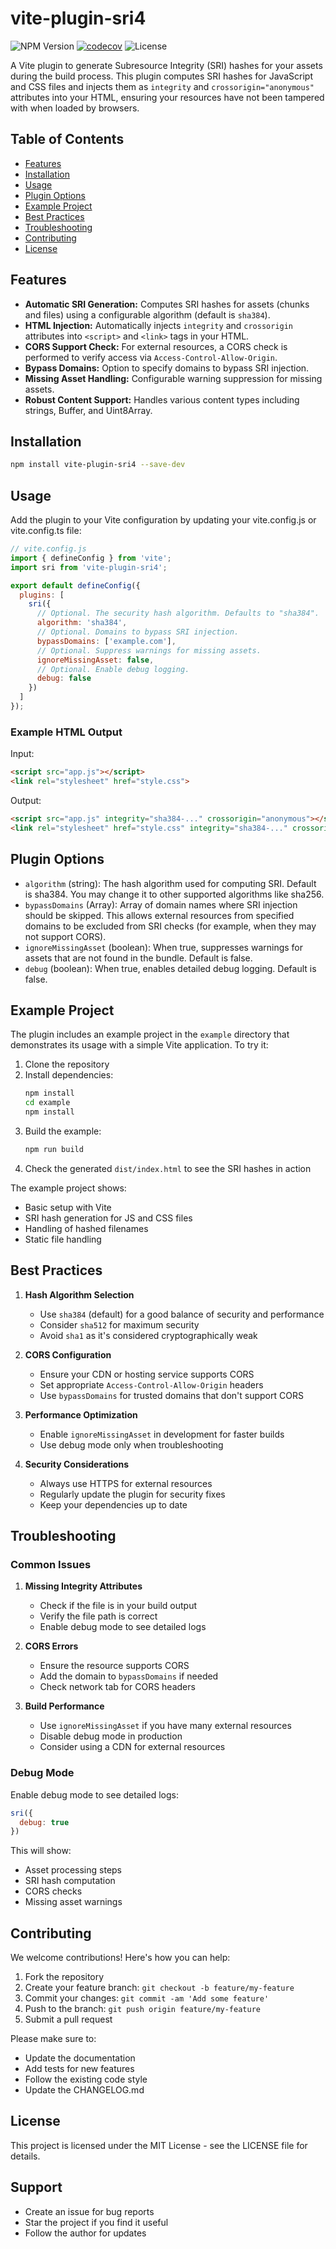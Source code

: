 # vite-plugin-sri4

![NPM Version](https://img.shields.io/npm/v/vite-plugin-sri4)
[![codecov](https://codecov.io/gh/7a6163/vite-plugin-sri4/graph/badge.svg?token=GOVB4J3D19)](https://codecov.io/gh/7a6163/vite-plugin-sri4)
![License](https://img.shields.io/npm/l/vite-plugin-sri4)

A Vite plugin to generate Subresource Integrity (SRI) hashes for your assets during the build process. This plugin computes SRI hashes for JavaScript and CSS files and injects them as `integrity` and `crossorigin="anonymous"` attributes into your HTML, ensuring your resources have not been tampered with when loaded by browsers.

## Table of Contents

- [Features](#features)
- [Installation](#installation)
- [Usage](#usage)
- [Plugin Options](#plugin-options)
- [Example Project](#example-project)
- [Best Practices](#best-practices)
- [Troubleshooting](#troubleshooting)
- [Contributing](#contributing)
- [License](#license)

## Features

- **Automatic SRI Generation:** Computes SRI hashes for assets (chunks and files) using a configurable algorithm (default is `sha384`).
- **HTML Injection:** Automatically injects `integrity` and `crossorigin` attributes into `<script>` and `<link>` tags in your HTML.
- **CORS Support Check:** For external resources, a CORS check is performed to verify access via `Access-Control-Allow-Origin`.
- **Bypass Domains:** Option to specify domains to bypass SRI injection.
- **Missing Asset Handling:** Configurable warning suppression for missing assets.
- **Robust Content Support:** Handles various content types including strings, Buffer, and Uint8Array.

## Installation

```bash
npm install vite-plugin-sri4 --save-dev
```

## Usage

Add the plugin to your Vite configuration by updating your vite.config.js or vite.config.ts file:

```javascript
// vite.config.js
import { defineConfig } from 'vite';
import sri from 'vite-plugin-sri4';

export default defineConfig({
  plugins: [
    sri({
      // Optional. The security hash algorithm. Defaults to "sha384".
      algorithm: 'sha384',
      // Optional. Domains to bypass SRI injection.
      bypassDomains: ['example.com'],
      // Optional. Suppress warnings for missing assets.
      ignoreMissingAsset: false,
      // Optional. Enable debug logging.
      debug: false
    })
  ]
});
```

### Example HTML Output

Input:
```html
<script src="app.js"></script>
<link rel="stylesheet" href="style.css">
```

Output:
```html
<script src="app.js" integrity="sha384-..." crossorigin="anonymous"></script>
<link rel="stylesheet" href="style.css" integrity="sha384-..." crossorigin="anonymous">
```

## Plugin Options

* `algorithm` (string):
  The hash algorithm used for computing SRI. Default is sha384. You may change it to other supported algorithms like sha256.
* `bypassDomains` (Array<string>):
  Array of domain names where SRI injection should be skipped. This allows external resources from specified domains to be excluded from SRI checks (for example, when they may not support CORS).
* `ignoreMissingAsset` (boolean):
  When true, suppresses warnings for assets that are not found in the bundle. Default is false.
* `debug` (boolean):
  When true, enables detailed debug logging. Default is false.

## Example Project

The plugin includes an example project in the `example` directory that demonstrates its usage with a simple Vite application. To try it:

1. Clone the repository
2. Install dependencies:
   ```bash
   npm install
   cd example
   npm install
   ```
3. Build the example:
   ```bash
   npm run build
   ```
4. Check the generated `dist/index.html` to see the SRI hashes in action

The example project shows:
- Basic setup with Vite
- SRI hash generation for JS and CSS files
- Handling of hashed filenames
- Static file handling

## Best Practices

1. **Hash Algorithm Selection**
   - Use `sha384` (default) for a good balance of security and performance
   - Consider `sha512` for maximum security
   - Avoid `sha1` as it's considered cryptographically weak

2. **CORS Configuration**
   - Ensure your CDN or hosting service supports CORS
   - Set appropriate `Access-Control-Allow-Origin` headers
   - Use `bypassDomains` for trusted domains that don't support CORS

3. **Performance Optimization**
   - Enable `ignoreMissingAsset` in development for faster builds
   - Use debug mode only when troubleshooting

4. **Security Considerations**
   - Always use HTTPS for external resources
   - Regularly update the plugin for security fixes
   - Keep your dependencies up to date

## Troubleshooting

### Common Issues

1. **Missing Integrity Attributes**
   - Check if the file is in your build output
   - Verify the file path is correct
   - Enable debug mode to see detailed logs

2. **CORS Errors**
   - Ensure the resource supports CORS
   - Add the domain to `bypassDomains` if needed
   - Check network tab for CORS headers

3. **Build Performance**
   - Use `ignoreMissingAsset` if you have many external resources
   - Disable debug mode in production
   - Consider using a CDN for external resources

### Debug Mode

Enable debug mode to see detailed logs:

```javascript
sri({
  debug: true
})
```

This will show:
- Asset processing steps
- SRI hash computation
- CORS checks
- Missing asset warnings

## Contributing

We welcome contributions! Here's how you can help:

1. Fork the repository
2. Create your feature branch: `git checkout -b feature/my-feature`
3. Commit your changes: `git commit -am 'Add some feature'`
4. Push to the branch: `git push origin feature/my-feature`
5. Submit a pull request

Please make sure to:
- Update the documentation
- Add tests for new features
- Follow the existing code style
- Update the CHANGELOG.md

## License

This project is licensed under the MIT License - see the LICENSE file for details.

## Support

- Create an issue for bug reports
- Star the project if you find it useful
- Follow the author for updates
